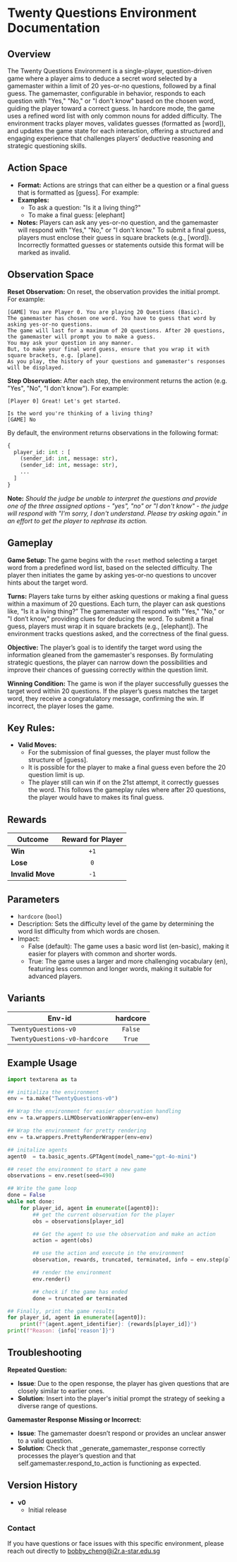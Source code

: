 # Twenty Questions Environment Documentation

## Overview

The Twenty Questions Environment is a single-player, question-driven game where a player aims to deduce a secret word selected by a gamemaster within a limit of 20 yes-or-no questions, followed by a final guess. The gamemaster, configurable in behavior, responds to each question with "Yes," "No," or "I don't know" based on the chosen word, guiding the player toward a correct guess. In hardcore mode, the game uses a refined word list with only common nouns for added difficulty. The environment tracks player moves, validates guesses (formatted as [word]), and updates the game state for each interaction, offering a structured and engaging experience that challenges players’ deductive reasoning and strategic questioning skills.

## Action Space
- **Format:** Actions are strings that can either be a question or a final guess that is formatted as [guess]. For example:
- **Examples:**
    - To ask a question: "Is it a living thing?"
    - To make a final guess: [elephant]
- **Notes:** Players can ask any yes-or-no question, and the gamemaster will respond with "Yes," "No," or "I don't know." To submit a final guess, players must enclose their guess in square brackets (e.g., [word]). Incorrectly formatted guesses or statements outside this format will be marked as invalid.

## Observation Space
**Reset Observation:**
On reset, the observation provides the initial prompt. For example:
```plaintext
[GAME] You are Player 0. You are playing 20 Questions (Basic).
The gamemaster has chosen one word. You have to guess that word by asking yes-or-no questions.
The game will last for a maximum of 20 questions. After 20 questions, the gamemaster will prompt you to make a guess.
You may ask your question in any manner.
But, to make your final word guess, ensure that you wrap it with square brackets, e.g. [plane].
As you play, the history of your questions and gamemaster's responses will be displayed.
```

**Step Observation:**
After each step, the environment returns the action (e.g. "Yes", "No", "I don't know"). For example:
```plaintext
[Player 0] Great! Let's get started.

Is the word you're thinking of a living thing?
[GAME] No
```

By default, the environment returns observations in the following format:
```python
{
  player_id: int : [
    (sender_id: int, message: str),
    (sender_id: int, message: str),
    ...
  ]
}
```

**Note:** _Should the judge be unable to interpret the questions and provide one of the three assigned options - "yes", "no" or "I don't know" - the judge will respond with "I'm sorry, I don't understand. Please try asking again." in an effort to get the player to rephrase its action._


## Gameplay
**Game Setup:** The game begins with the `reset` method selecting a target word from a predefined word list, based on the selected difficulty. The player then initiates the game by asking yes-or-no questions to uncover hints about the target word.

**Turns:** Players take turns by either asking questions or making a final guess within a maximum of 20 questions. Each turn, the player can ask questions like, “Is it a living thing?” The gamemaster will respond with "Yes," "No," or "I don’t know," providing clues for deducing the word. To submit a final guess, players must wrap it in square brackets (e.g., [elephant]). The environment tracks questions asked, and the correctness of the final guess.

**Objective:** The player’s goal is to identify the target word using the information gleaned from the gamemaster's responses. By formulating strategic questions, the player can narrow down the possibilities and improve their chances of guessing correctly within the question limit.

**Winning Condition:** The game is won if the player successfully guesses the target word within 20 questions. If the player’s guess matches the target word, they receive a congratulatory message, confirming the win. If incorrect, the player loses the game.

## Key Rules:

- **Valid Moves:**
    - For the submission of final guesses, the player must follow the structure of [guess].
    - It is possible for the player to make a final guess even before the 20 question limit is up.
    - The player still can win if on the 21st attempt, it correctly guesses the word. This follows the gameplay rules where after 20 questions, the player would have to makes its final guess.

## Rewards
| Outcome          | Reward for Player |
|------------------|:-----------------:|
| **Win**          |       `+1`        |
| **Lose**         |       `0`         |
| **Invalid Move** |       `-1`        |

## Parameters
- `hardcore` (`bool`)
- Description: Sets the difficulty level of the game by determining the word list difficulty from which words are chosen.
- Impact:
    - False (default): The game uses a basic word list (en-basic), making it easier for players with common and shorter words.
    - True: The game uses a larger and more challenging vocabulary (en), featuring less common and longer words, making it suitable for advanced players.

## Variants

| Env-id                       | hardcore |
|------------------------------|:--------:|
| `TwentyQuestions-v0`         | `False`  |
| `TwentyQuestions-v0-hardcore`|  `True`  |

## Example Usage

```python
import textarena as ta

## initializa the environment
env = ta.make("TwentyQuestions-v0")

## Wrap the environment for easier observation handling
env = ta.wrappers.LLMObservationWrapper(env=env)

## Wrap the environment for pretty rendering
env = ta.wrappers.PrettyRenderWrapper(env=env)

## initalize agents
agent0  = ta.basic_agents.GPTAgent(model_name="gpt-4o-mini")

## reset the environment to start a new game
observations = env.reset(seed=490)

## Write the game loop
done = False
while not done:
    for player_id, agent in enumerate([agent0]):
        ## get the current observation for the player
        obs = observations[player_id]

        ## Get the agent to use the observation and make an action
        action = agent(obs) 

        ## use the action and execute in the environment
        observation, rewards, truncated, terminated, info = env.step(player_id, action)

        ## render the environment
        env.render()

        ## check if the game has ended
        done = truncated or terminated

## Finally, print the game results
for player_id, agent in enumerate([agent0]):
    print(f"{agent.agent_identifier}: {rewards[player_id]}")
print(f"Reason: {info['reason']}")
```

## Troubleshooting

**Repeated Question:**

- **Issue**: Due to the open response, the player has given questions that are closely similar to earlier ones.
- **Solution**: Insert into the player's initial prompt the strategy of seeking a diverse range of questions.

**Gamemaster Response Missing or Incorrect:**

  - **Issue**: The gamemaster doesn’t respond or provides an unclear answer to a valid question.
  - **Solution**: Check that _generate_gamemaster_response correctly processes the player’s question and that self.gamemaster.respond_to_action is functioning as expected.


## Version History
- **v0**
  - Initial release 


### Contact
If you have questions or face issues with this specific environment, please reach out directly to bobby_cheng@i2r.a-star.edu.sg
